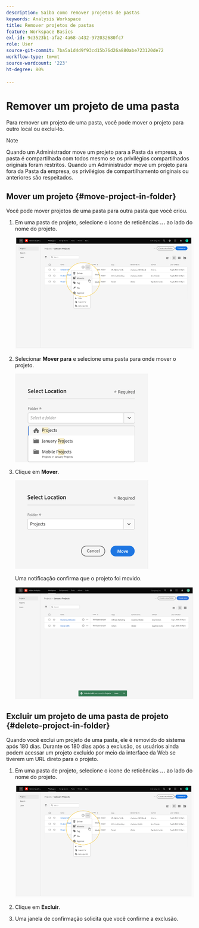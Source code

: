 ```yaml
---
description: Saiba como remover projetos de pastas
keywords: Analysis Workspace
title: Remover projetos de pastas
feature: Workspace Basics
exl-id: 9c3523b1-afa2-4a68-a432-972032680fc7
role: User
source-git-commit: 7ba5a1d4d9f93cd15b76d26a880abe723120de72
workflow-type: tm+mt
source-wordcount: '223'
ht-degree: 80%

---
```


# Remover um projeto de uma pasta

Para remover um projeto de uma pasta, você pode mover o projeto para outro local ou excluí-lo.

>[!NOTE]
>
>Quando um Administrador move um projeto para a Pasta da empresa, a pasta é compartilhada com todos mesmo se os privilégios compartilhados originais foram restritos. Quando um Administrador move um projeto para fora da Pasta da empresa, os privilégios de compartilhamento originais ou anteriores são respeitados.

## Mover um projeto {#move-project-in-folder}

Você pode mover projetos de uma pasta para outra pasta que você criou.

1. Em uma pasta de projeto, selecione o ícone de reticências **...** ao lado do nome do projeto.

   ![As opções de reticências.](/help/analysis-workspace/build-workspace-project/assets/move1.png)

1. Selecionar **Mover para** e selecione uma pasta para onde mover o projeto.

   ![A janela Selecionar local.](/help/analysis-workspace/build-workspace-project/assets/move-select-location.png)

1. Clique em **Mover**.

   ![Clique em Mover.](/help/analysis-workspace/build-workspace-project/assets/move-click-move.png)

   Uma notificação confirma que o projeto foi movido.

   ![A notificação de confirmação de movimentação. ](/help/analysis-workspace/build-workspace-project/assets/move-project-moved.png)

## Excluir um projeto de uma pasta de projeto {#delete-project-in-folder}

Quando você exclui um projeto de uma pasta, ele é removido do sistema após 180 dias. Durante os 180 dias após a exclusão, os usuários ainda podem acessar um projeto excluído por meio da interface da Web se tiverem um URL direto para o projeto.

1. Em uma pasta de projeto, selecione o ícone de reticências **...** ao lado do nome do projeto.

   ![As opções de reticências.](/help/analysis-workspace/build-workspace-project/assets/move1.png)

1. Clique em **Excluir**.

1. Uma janela de confirmação solicita que você confirme a exclusão.
